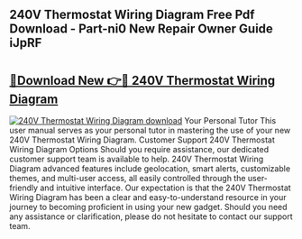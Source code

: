 ## 240V Thermostat Wiring Diagram Free Pdf Download - Part-ni0 New Repair Owner Guide iJpRF

# <h2><a href="http://dft1y1i.blite.top/?on=240V+Thermostat+Wiring+Diagram">🔗Download New 👉🔴 240V Thermostat Wiring Diagram</a></h2>

[![240V Thermostat Wiring Diagram download](https://i.imgur.com/lujVjoI.png)](http://dft1y1i.blite.top/?on=240V+Thermostat+Wiring+Diagram)
Your Personal Tutor This user manual serves as your personal tutor in mastering the use of your new 240V Thermostat Wiring Diagram. Customer Support 240V Thermostat Wiring Diagram Options Should you require assistance, our dedicated customer support team is available to help. 240V Thermostat Wiring Diagram advanced features include geolocation, smart alerts, customizable themes, and multi-user access, all easily controlled through the user-friendly and intuitive interface. Our expectation is that the 240V Thermostat Wiring Diagram has been a clear and easy-to-understand resource in your journey to becoming proficient in using your new gadget. Should you need any assistance or clarification, please do not hesitate to contact our support team.
